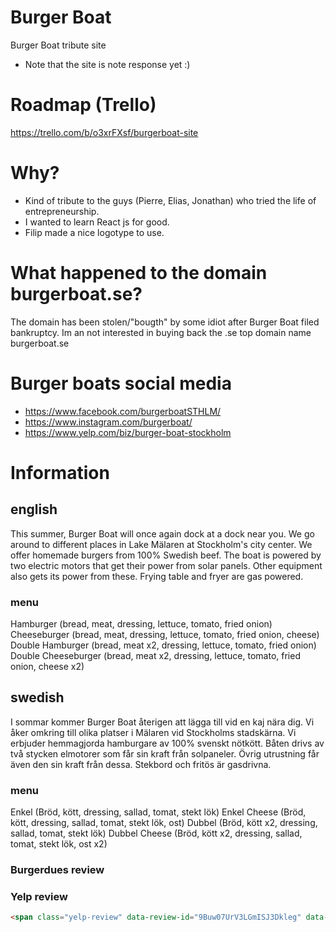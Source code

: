 # Burger Boat
Burger Boat tribute site

* Note that the site is note response yet :)

# Roadmap (Trello)
https://trello.com/b/o3xrFXsf/burgerboat-site

# Why?
* Kind of tribute to the guys (Pierre, Elias, Jonathan) who tried the life of entrepreneurship.
* I wanted to learn React js for good.
* Filip made a nice logotype to use.

# What happened to the domain burgerboat.se?
The domain has been stolen/"bougth" by some idiot after Burger Boat filed bankruptcy.
Im an not interested in buying back the .se top domain name burgerboat.se


# Burger boats social media
* https://www.facebook.com/burgerboatSTHLM/
* https://www.instagram.com/burgerboat/
* https://www.yelp.com/biz/burger-boat-stockholm

# Information

## english
This summer, Burger Boat will once again dock at a dock near you. We go around to different places in Lake Mälaren at Stockholm's city center. We offer homemade burgers from 100% Swedish beef. The boat is powered by two electric motors that get their power from solar panels. Other equipment also gets its power from these. Frying table and fryer are gas powered.

### menu
Hamburger (bread, meat, dressing, lettuce, tomato, fried onion)
Cheeseburger (bread, meat, dressing, lettuce, tomato, fried onion, cheese)
Double Hamburger (bread, meat x2, dressing, lettuce, tomato, fried onion)
Double Cheeseburger (bread, meat x2, dressing, lettuce, tomato, fried onion, cheese x2)

## swedish
I sommar kommer Burger Boat återigen att lägga till vid en kaj nära dig. Vi åker omkring till olika platser i Mälaren vid Stockholms stadskärna. Vi erbjuder hemmagjorda hamburgare av 100% svenskt nötkött. Båten drivs av två stycken elmotorer som får sin kraft från solpaneler. Övrig utrustning får även den sin kraft från dessa. Stekbord och fritös är gasdrivna.

### menu
Enkel (Bröd, kött, dressing, sallad, tomat, stekt lök)
Enkel Cheese (Bröd, kött, dressing, sallad, tomat, stekt lök, ost)
Dubbel (Bröd, kött x2, dressing, sallad, tomat, stekt lök)
Dubbel Cheese (Bröd, kött x2, dressing, sallad, tomat, stekt lök, ost x2)

### Burgerdues review


### Yelp review
```html
<span class="yelp-review" data-review-id="9Buw07UrV3LGmISJ3Dkleg" data-hostname="www.yelp.com">Read <a href="https://www.yelp.com/user_details?userid=nPT-CD2mlGN0_g-QMIprrQ" rel="nofollow noopener">andrew r.</a>'s <a href="https://www.yelp.com/biz/burger-boat-stockholm?hrid=9Buw07UrV3LGmISJ3Dkleg" rel="nofollow noopener">review</a> of <a href="https://www.yelp.com/biz/EGnQqCqkUF4_WmKbT_jeuw" rel="nofollow noopener">Burger Boat</a> on <a href="https://www.yelp.com" rel="nofollow noopener">Yelp</a><script src="https://www.yelp.com/embed/widgets.js" type="text/javascript" async></script></span>
```